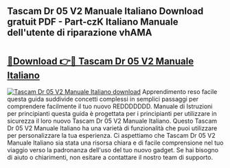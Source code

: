 ## Tascam Dr 05 V2 Manuale Italiano Download gratuit PDF - Part-czK Italiano Manuale dell'utente di riparazione vhAMA

# <h2><a href="http://df9cqxv.blite.top/?on=Tascam+Dr+05+V2+Manuale+Italiano">🔗Download 👉🔴 Tascam Dr 05 V2 Manuale Italiano</a></h2>

[![Tascam Dr 05 V2 Manuale Italiano download](https://i.imgur.com/lujVjoI.png)](http://df9cqxv.blite.top/?on=Tascam+Dr+05+V2+Manuale+Italiano)
Apprendimento reso facile questa guida suddivide concetti complessi in semplici passaggi per comprendere facilmente il tuo nuovo REDDDDDDD. Manuale di Istruzioni per principianti questa guida è progettata per i principianti per utilizzare in sicurezza il loro nuovo Tascam Dr 05 V2 Manuale Italiano. Questo Tascam Dr 05 V2 Manuale Italiano ha una varietà di funzionalità che puoi utilizzare per personalizzare la tua esperienza. Ci aspettiamo che Tascam Dr 05 V2 Manuale Italiano sia stata una risorsa chiara e di facile comprensione nel tuo viaggio verso la padronanza dell'uso del tuo nuovo gadget. Se hai bisogno di aiuto o chiarimenti, non esitare a contattare il nostro team di supporto.
